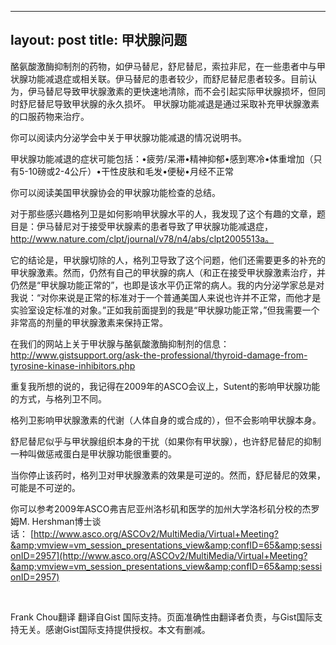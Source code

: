 
---
layout: post
title: 甲状腺问题
---

酪氨酸激酶抑制剂的药物，如伊马替尼，舒尼替尼，索拉非尼，在一些患者中与甲状腺功能减退症或相关联。伊马替尼的患者较少，而舒尼替尼患者较多。目前认为，伊马替尼导致甲状腺激素的更快速地清除，而不会引起实际甲状腺损坏，但同时舒尼替尼导致甲状腺的永久损坏。 甲状腺功能减退是通过采取补充甲状腺激素的口服药物来治疗。

你可以阅读内分泌学会中关于甲状腺功能减退的情况说明书。

甲状腺功能减退的症状可能包括：•疲劳/呆滞•精神抑郁•感到寒冷•体重增加（只有5-10磅或2-4公斤）•干性皮肤和毛发•便秘•月经不正常

你可以阅读美国甲状腺协会的甲状腺功能检查的总结。

对于那些感兴趣格列卫是如何影响甲状腺水平的人，我发现了这个有趣的文章，题目是：伊马替尼对于接受甲状腺素的患者导致了甲状腺功能减退症，http://www.nature.com/clpt/journal/v78/n4/abs/clpt2005513a。

它的结论是，甲状腺切除的人，格列卫导致了这个问题，他们还需要更多的补充的甲状腺激素。然而，仍然有自己的甲状腺的病人（和正在接受甲状腺激素治疗，并仍然是“甲状腺功能正常的”，也即是该水平仍正常的病人。我的内分泌学家总是对我说：“对你来说是正常的标准对于一个普通美国人来说也许并不正常，而他才是实验室设定标准的对象。”正如我前面提到的我是“甲状腺功能正常，”但我需要一个非常高的剂量的甲状腺激素来保持正常。

在我们的网站上关于甲状腺与酪氨酸激酶抑制剂的信息：http://www.gistsupport.org/ask-the-professional/thyroid-damage-from-tyrosine-kinase-inhibitors.php

重复我所想的说的，我记得在2009年的ASCO会议上，Sutent的影响甲状腺功能的方式，与格列卫不同。

格列卫影响甲状腺激素的代谢（人体自身的或合成的），但不会影响甲状腺本身。

舒尼替尼似乎与甲状腺组织本身的干扰（如果你有甲状腺），也许舒尼替尼的抑制一种叫做惩戒蛋白是甲状腺功能很重要的。

当你停止该药时，格列卫对甲状腺激素的效果是可逆的。然而，舒尼替尼的效果，可能是不可逆的。

你可以参考2009年ASCO弗吉尼亚州洛杉矶和医学的加州大学洛杉矶分校的杰罗姆M. Hershman博士谈话： [http://www.asco.org/ASCOv2/MultiMedia/Virtual+Meeting?&amp;vmview=vm_session_presentations_view&amp;confID=65&amp;sessionID=2957](http://www.asco.org/ASCOv2/MultiMedia/Virtual+Meeting?&amp;vmview=vm_session_presentations_view&amp;confID=65&amp;sessionID=2957)

&nbsp;

Frank Chou翻译 翻译自Gist 国际支持。页面准确性由翻译者负责，与Gist国际支持无关。感谢Gist国际支持提供授权。本文有删减。

